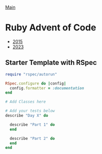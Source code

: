 [Main](../README.md)

# Ruby Advent of Code

- [2015](./2015/readme.md)
- [2023](./2023/readme.md)

## Starter Template with RSpec
```Ruby
require "rspec/autorun"

RSpec.configure do |config|
  config.formatter = :documentation
end

# Add Classes here

# Add your tests below
describe "Day X" do

  describe "Part 1" do
  end

  describe "Part 2" do
  end
end
```
